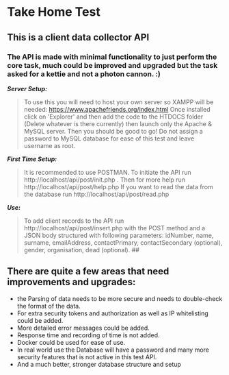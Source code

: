 # Take Home Test 
## This is a client data collector API  
### The API is made with minimal functionality to just perform the core task, much could be improved and upgraded but the task asked for a kettie and not a photon cannon. :)  

***Server Setup:*** 
> To use this you will need to host your own server so XAMPP will be needed: https://www.apachefriends.org/index.html Once installed click on 'Explorer' and then add the code to the HTDOCS folder (Delete whatever is there currently) then launch only the Apache & MySQL server. Then you should be good to go! Do not assign a password to MySQL database for ease of this test and leave username as root.  

***First Time Setup:*** 
> It is recommended to use POSTMAN. To initiate the API run http://localhost/api/post/init.php .  Then for more help run http://localhost/api/post/help.php
> If you want to read the data from the database run http://localhost/api/post/read.php

***Use:*** 
> To add client records to the API run http://localhost/api/post/insert.php with the POST method and a JSON body structured with following parameters: idNumber, name, surname, emailAddress, contactPrimary, contactSecondary (optional), gender, organisation, dead (optional). ##

## There are quite a few areas that need improvements and upgrades:
* the Parsing of data needs to be more secure and needs to double-check the format of the data.
* For extra security tokens and authorization as well as IP whitelisting could be added.
* More detailed error messages could be added.
* Response time and recording of time is not added.
* Docker could be used for ease of use.
* In real world use the Database will have a password and many more security features that is not active in this test API.
* And a much better, stronger database structure and setup
